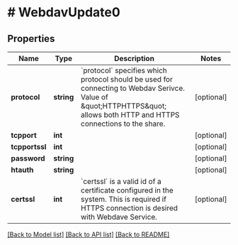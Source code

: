 # # WebdavUpdate0

## Properties

Name | Type | Description | Notes
------------ | ------------- | ------------- | -------------
**protocol** | **string** | &#x60;protocol&#x60; specifies which protocol should be used for connecting to Webdav Serivce. Value of \&quot;HTTPHTTPS\&quot; allows both HTTP and HTTPS connections to the share. | [optional]
**tcpport** | **int** |  | [optional]
**tcpportssl** | **int** |  | [optional]
**password** | **string** |  | [optional]
**htauth** | **string** |  | [optional]
**certssl** | **int** | &#x60;certssl&#x60; is a valid id of a certificate configured in the system. This is required if HTTPS connection is desired with Webdave Service. | [optional]

[[Back to Model list]](../../README.md#models) [[Back to API list]](../../README.md#endpoints) [[Back to README]](../../README.md)
